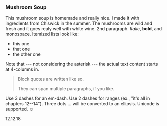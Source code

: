 ### Mushroom Soup

This mushroom soup is homemade and really nice. I made it with ingredients from Chiswick in the summer. The mushrooms are wild and fresh and it goes realy well with white wine. 2nd paragraph. *Italic*, **bold**, and monospace. Itemized lists
look like:

* this one
* that one
* the other one

Note that --- not considering the asterisk --- the actual text
content starts at 4-columns in.

> Block quotes are
> written like so.
>
> They can span multiple paragraphs,
> if you like.

Use 3 dashes for an em-dash. Use 2 dashes for ranges (ex., "it's all
in chapters 12--14"). Three dots ... will be converted to an ellipsis.
Unicode is supported. ☺

12.12.18
